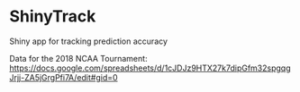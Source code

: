 # ShinyTrack
Shiny app for tracking prediction accuracy

Data for the 2018 NCAA Tournament: https://docs.google.com/spreadsheets/d/1cJDJz9HTX27k7dipGfm32spgqgJrjj-ZA5jGrgPfi7A/edit#gid=0 
